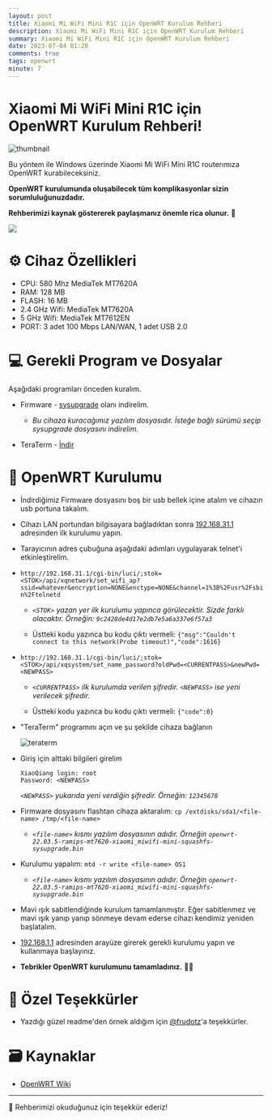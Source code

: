 ```yaml
---
layout: post
title: Xiaomi Mi WiFi Mini R1C için OpenWRT Kurulum Rehberi
description: Xiaomi Mi WiFi Mini R1C için OpenWRT Kurulum Rehberi
summary: Xiaomi Mi WiFi Mini R1C için OpenWRT Kurulum Rehberi
date: 2023-07-04 01:20
comments: true
tags: openwrt
minute: 7
--- 
```

# Xiaomi Mi WiFi Mini R1C için OpenWRT Kurulum Rehberi!

![thumbnail](https://github.com/yucellmustafa/openwrt_mi_mini_wifi_r1c/assets/49123562/f0709d50-0f31-4eea-9fb8-f898e9e0f3c7)

Bu yöntem ile Windows üzerinde Xiaomi Mi WiFi Mini R1C routerımıza OpenWRT kurabileceksiniz.  

**OpenWRT kurulumunda oluşabilecek tüm komplikasyonlar sizin sorumluluğunuzdadır.**  

**Rehberimizi kaynak göstererek paylaşmanız önemle rica olunur.** 🙏

<p align="left">
  <a href="https://www.youtube.com/watch?v=kj5yrLwNauw"><img src="https://img.shields.io/badge/Youtube-Kurulum Video Rehberi-blue?logo=youtube&logoColor=white"/></a>
</p>
  

# ⚙️ Cihaz Özellikleri

- CPU: 580 Mhz MediaTek MT7620A
- RAM: 128 MB
- FLASH: 16 MB
- 2.4 GHz Wifi: MediaTek MT7620A
- 5 GHz Wifi: MediaTek MT7612EN
- PORT: 3 adet 100 Mbps LAN/WAN, 1 adet USB 2.0

# 💻 Gerekli Program ve Dosyalar
Aşağıdaki programları önceden kuralım.

- Firmware - [sysupgrade](https://firmware-selector.openwrt.org/?version=22.03.5&target=ramips%2Fmt7620&id=xiaomi_miwifi-mini) olanı indirelim.
  - *Bu cihaza kuracağımız yazılım dosyasıdır. İsteğe bağlı sürümü seçip sysupgrade dosyasını indirelim.*

- TeraTerm - [İndir](https://github.com/yucellmustafa/openwrt-zyxel-p2812hnu-f1/releases/download/1.0/2-teraterm-4.106.exe)

# 🚀 OpenWRT Kurulumu

- İndirdiğimiz Firmware dosyasını boş bir usb bellek içine atalım ve cihazın usb portuna takalım.

- Cihazı LAN portundan bilgisayara bağladıktan sonra [192.168.31.1](http://192.168.31.1/) adresinden ilk kurulumu yapın.
  
- Tarayıcının adres çubuğuna aşağıdaki adımları uygulayarak telnet'i etkinleştirelim.

- `http://192.168.31.1/cgi-bin/luci/;stok=<STOK>/api/xqnetwork/set_wifi_ap?ssid=whatever&encryption=NONE&enctype=NONE&channel=1%3B%2Fusr%2Fsbin%2Ftelnetd`

  - *`<STOK>` yazan yer ilk kurulumu yapınca görülecektir. Sizde farklı olacaktır. Örneğin: `9c2428de4d17e2db7e5a6a337e6f57a3`*

  - Üstteki kodu yazınca bu kodu çıktı vermeli: `{"msg":"Couldn't connect to this network(Probe timeout)","code":1616}`

- `http://192.168.31.1/cgi-bin/luci/;stok=<STOK>/api/xqsystem/set_name_password?oldPwd=<CURRENTPASS>&newPwd=<NEWPASS>`

  - *`<CURRENTPASS>` ilk kurulumda verilen şifredir. `<NEWPASS>` ise yeni verilecek şifredir.*

  - Üstteki kodu yazınca bu kodu çıktı vermeli: `{"code":0}`

- "TeraTerm" programını açın ve şu şekilde cihaza bağlanın

  ![teraterm](https://github.com/yucellmustafa/openwrt-zyxel-p2812hnu-f1/assets/49123562/1a19a762-c0b9-4720-b243-6da46b747dfa)

- Giriş için alttaki bilgileri girelim
  
  ```
  XiaoQiang login: root
  Password: <NEWPASS>
  ```
  *`<NEWPASS>` yukarıda yeni verdiğin şifredir. Örneğin: `12345678`*

- Firmware dosyasını flashtan cihaza aktaralım: `cp /extdisks/sda1/<file-name> /tmp/<file-name>`
  - *`<file-name>` kısmı yazılım dosyasının adıdır. Örneğin `openwrt-22.03.5-ramips-mt7620-xiaomi_miwifi-mini-squashfs-sysupgrade.bin`*

- Kurulumu yapalım: `mtd -r write <file-name> OS1`
  - *`<file-name>` kısmı yazılım dosyasının adıdır. Örneğin `openwrt-22.03.5-ramips-mt7620-xiaomi_miwifi-mini-squashfs-sysupgrade.bin`*

- Mavi ışık sabitlendiğinde kurulum tamamlanmıştır. Eğer sabitlenmez ve mavi ışık yanıp yanıp sönmeye devam ederse cihazı kendimiz yeniden başlatalım.

- [192.168.1.1](http://192.168.1.1/) adresinden arayüze girerek gerekli kurulumu yapın ve kullanmaya başlayınız.

- **Tebrikler OpenWRT kurulumunu tamamladınız.** 👏👏

# 💖 Özel Teşekkürler
- Yazdığı güzel readme'den örnek aldığım için [@frudotz](https://github.com/frudotz)'a teşekkürler.

# 🗃️ Kaynaklar
- [OpenWRT Wiki](https://openwrt.org/toh/xiaomi/miwifi_mini)
-----------
🎀 Rehberimizi okuduğunuz için teşekkür ederiz!  